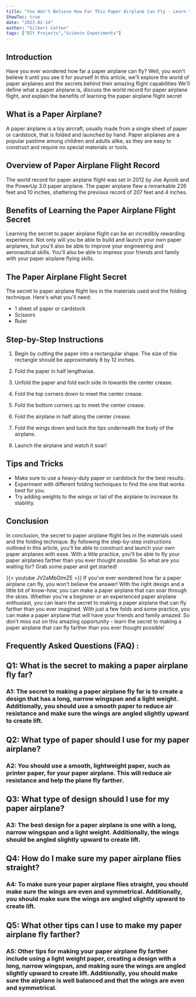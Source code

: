 ```yaml
---
title: "You Won't Believe How Far This Paper Airplane Can Fly - Learn the Secret Now!"
ShowToc: true 
date: "2023-01-14"
author: "Gilbert Cotten" 
tags: ["DIY Projects","Science Experiments"]
---
```

## Introduction

Have you ever wondered how far a paper airplane can fly? Well, you won't believe it until you see it for yourself In this article, we'll explore the world of paper airplanes and the secrets behind their amazing flight capabilities We'll define what a paper airplane is, discuss the world record for paper airplane flight, and explain the benefits of learning the paper airplane flight secret

## What is a Paper Airplane?

A paper airplane is a toy aircraft, usually made from a single sheet of paper or cardstock, that is folded and launched by hand. Paper airplanes are a popular pastime among children and adults alike, as they are easy to construct and require no special materials or tools.

## Overview of Paper Airplane Flight Record

The world record for paper airplane flight was set in 2012 by Joe Ayoob and the PowerUp 3.0 paper airplane. The paper airplane flew a remarkable 226 feet and 10 inches, shattering the previous record of 207 feet and 4 inches.

## Benefits of Learning the Paper Airplane Flight Secret

Learning the secret to paper airplane flight can be an incredibly rewarding experience. Not only will you be able to build and launch your own paper airplanes, but you'll also be able to improve your engineering and aeronautical skills. You'll also be able to impress your friends and family with your paper airplane flying skills.

## The Paper Airplane Flight Secret

The secret to paper airplane flight lies in the materials used and the folding technique. Here's what you'll need:

- 1 sheet of paper or cardstock
- Scissors
- Ruler

## Step-by-Step Instructions

1. Begin by cutting the paper into a rectangular shape. The size of the rectangle should be approximately 8 by 12 inches.

2. Fold the paper in half lengthwise.

3. Unfold the paper and fold each side in towards the center crease.

4. Fold the top corners down to meet the center crease.

5. Fold the bottom corners up to meet the center crease.

6. Fold the airplane in half along the center crease.

7. Fold the wings down and tuck the tips underneath the body of the airplane.

8. Launch the airplane and watch it soar!

## Tips and Tricks

- Make sure to use a heavy-duty paper or cardstock for the best results.
- Experiment with different folding techniques to find the one that works best for you.
- Try adding weights to the wings or tail of the airplane to increase its stability.

## Conclusion

In conclusion, the secret to paper airplane flight lies in the materials used and the folding technique. By following the step-by-step instructions outlined in this article, you'll be able to construct and launch your own paper airplanes with ease. With a little practice, you'll be able to fly your paper airplanes farther than you ever thought possible. So what are you waiting for? Grab some paper and get started!

{{< youtube JV2aMbGtmZE >}} 
If you've ever wondered how far a paper airplane can fly, you won't believe the answer! With the right design and a little bit of know-how, you can make a paper airplane that can soar through the skies. Whether you're a beginner or an experienced paper airplane enthusiast, you can learn the secret to making a paper airplane that can fly farther than you ever imagined. With just a few folds and some practice, you can make a paper airplane that will have your friends and family amazed. So don't miss out on this amazing opportunity - learn the secret to making a paper airplane that can fly farther than you ever thought possible!

## Frequently Asked Questions (FAQ) :
<h2>Q1: What is the secret to making a paper airplane fly far?</h2>

<h3>A1: The secret to making a paper airplane fly far is to create a design that has a long, narrow wingspan and a light weight. Additionally, you should use a smooth paper to reduce air resistance and make sure the wings are angled slightly upward to create lift. </h3>

<h2>Q2: What type of paper should I use for my paper airplane?</h2>

<h3>A2: You should use a smooth, lightweight paper, such as printer paper, for your paper airplane. This will reduce air resistance and help the plane fly farther.</h3>

<h2>Q3: What type of design should I use for my paper airplane?</h2>

<h3>A3: The best design for a paper airplane is one with a long, narrow wingspan and a light weight. Additionally, the wings should be angled slightly upward to create lift.</h3>

<h2>Q4: How do I make sure my paper airplane flies straight?</h2>

<h3>A4: To make sure your paper airplane flies straight, you should make sure the wings are even and symmetrical. Additionally, you should make sure the wings are angled slightly upward to create lift.</h3>

<h2>Q5: What other tips can I use to make my paper airplane fly farther?</h2>

<h3>A5: Other tips for making your paper airplane fly farther include using a light weight paper, creating a design with a long, narrow wingspan, and making sure the wings are angled slightly upward to create lift. Additionally, you should make sure the airplane is well balanced and that the wings are even and symmetrical. </h3>



